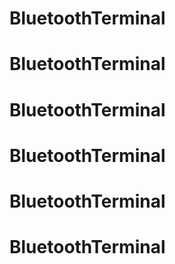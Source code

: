 # BluetoothTerminal
# BluetoothTerminal
# BluetoothTerminal
# BluetoothTerminal
# BluetoothTerminal
# BluetoothTerminal
